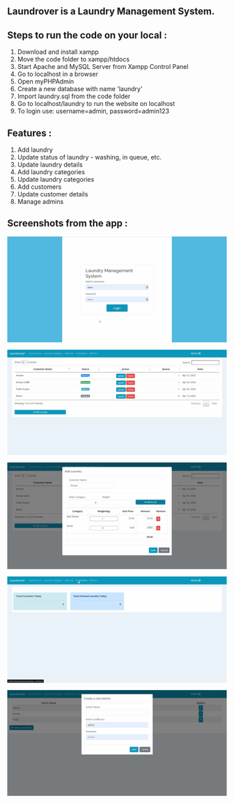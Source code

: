## **Laundrover** is a Laundry Management System.

## Steps to run the code on your local :
1. Download and install xampp
2. Move the code folder to xampp/htdocs
3. Start Apache and MySQL Server from Xampp Control Panel
4. Go to localhost in a browser
5. Open myPHPAdmin
6. Create a new database with name 'laundry'
7. Import laundry.sql from the code folder
8. Go to localhost/laundry to run the website on localhost
9. To login use: username=admin, password=admin123

## Features :
1. Add laundry
2. Update status of laundry - washing, in queue, etc.
3. Update laundry details
4. Add laundry categories
5. Update laundry categories
6. Add customers
7. Update customer details
8. Manage admins

## Screenshots from the app : 
![](screenshots/1login.png)

![](screenshots/2home.png)

![](screenshots/3laundry.png)

![](screenshots/6records.png)

![](screenshots/7admin.png)
